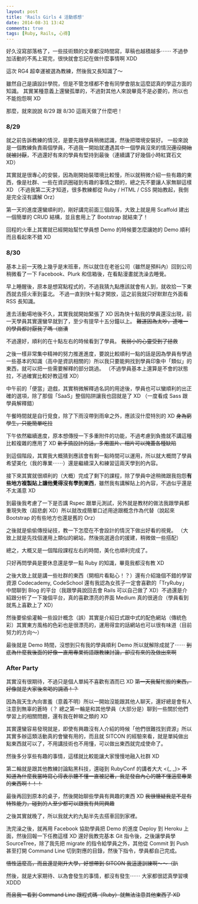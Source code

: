 ```yaml
---
layout: post
title: 'Rails Girls 4 活動感想'
date: 2014-08-31 13:42
comments: true
tags: [Ruby, Rails, 心得]
---
```

好久沒寫部落格了，一些技術類的文章都沒時間寫，草稿也越積越多⋯⋯
不過參加活動的不馬上寫完，很快就會忘記在做什麼事情啊 XDD

這次 RG4 超幸運被選為教練，然後我又長知識了～

雖然自己是讀設計學院，但是不管怎樣都不會有同學會朋友這麼認真的學這方面的知識。
其實某種意義上還蠻孤單的，不過對其他人來說畢竟不是必要的，所以也不能抱怨啊 XD

那麼，就來說說 8/29 跟 8/30 這兩天做了什麼吧！

<!-- more -->

### 8/29

就之前告訴教練的情況，是要先跟學員稍微認識，然後把環境安裝好。
一般來說是一個教練負責兩個學員，不過我一開始就遭遇其中一個學員沒來的情況<del>還沒開始就被討厭</del>，不過還好有來的學員有堅持到最後（連續講了好幾個小時紅寶石文 XD）

其實就是很專心的安裝，因為剛開始裝環境比較慢，所以就稍微介紹一些有趣的東西，像是社群、一些在資訊圈碰到有趣的事情之類的，總之先不要讓人家無聊這樣 XD
（不過我第二天才知道，很多教練都從 Ruby / HTML / CSS 開始教起，我倒是完全沒有講解 Orz）

第一天的進度還蠻順利的，剛好講完前面三個段落，大致上就是用 Scaffold 建出一個簡單的 CRUD 結構，並且套用上了 Bootstrap 就結束了！

回程的火車上其實就已經開始幫忙學員想 Demo 的時候要怎麼讓她的 Demo 順利而且看起來不錯 XD

### 8/30

基本上前一天晚上幾乎是末班車，所以就住在老爸公司（雖然是預料內）回到公司稍微看了一下 Facebook、Plurk 和信箱後，在看點漫畫就洗澡去睡覺。

早上睡醒後，原本是想寫點程式的，不過我猜九點應該就會有人到，就收拾一下東西就去搭火車到臺北。
不過一直到快十點才開放，這之前我就只好默默在外面看 RSS 長知識。

進去活動場地後不久，其實我就開始緊張了 XD
因為快十點我的學員還沒出現，前一天學員其實還蠻早就到了，至少有提早十五分鐘以上。
<del>難道因為太吵，連唯一的學員都討厭我了嗎（崩潰</del>

不過還好，順利的在十點左右的時候看到了學員。
<del>我弱小的心靈受到了拯救</del>

之後一樣非常集中精神的努力推進進度，要說比較順利一點的話是因為學員有學過一些基本的知識（高中是資訊相關的）所以我只要能夠找到學員印象中「類似」的東西，就可以把一些需要解釋的部分跳過。
（不過學員基本上還算是不會的狀態拉，不過確實比較好教這樣 XD）

中午前的「便當」遊戲，其實稍微解釋過名詞的用途後，學員也可以蠻順利的出正確的選項，除了那個「SaaS」整個陷阱讓我也囧就是了 XD （一度看成 Sass 跟學員解釋錯）

午餐時間就是自行覓食，除了下雨沒帶到雨傘之外，應該沒什麼特別的 XD
<del>身為窮學生，只能簡單吃拉</del>

下午依然繼續進度，原本想傳授一下多重附件的功能，不過考慮到負擔就不講這種比較複雜的應用了 XD
<del>新手搞設計的話，多用圖片、相片可以掩蓋各種缺陷</del>

到這個階段，其實我大概猜到應該會有剩一點時間可以運用，所以就大概問了學員希望美化（我的專業⋯⋯）還是繼續深入和練習這兩天學到的內容。

接下來其實就很順利的（大概）完成了剩下的課程，除了學員中途稍微跟我抱怨**有些地方複製貼上讓他覺得沒有學到東西**，雖然我有講解貼上的內容，不過似乎還是不太滿意 XD

到最後我考慮了一下是否講 Rspec 跟單元測試，另外就是教材的做法我跟學員都重現失敗（超悲劇 XD）所以就改成簡單口述用途跟概念作為代替（說起來 Bootstrap 的有些地方也還是舊的 Orz）

之後就是偷偷傳授祕技，教一下怎麼在不會設計的情況下做出好看的視覺。
（大致上就是先找個運用上類似的網站，然後挑選適合的援建，稍微做一些搭配）

總之，大概又是一個階段課程左右的時間，美化也順利完成了。

只好再問學員是要休息還是學一點 Ruby 的知識，畢竟我都沒有教 XD

之後大致上就是講一些社群的東西（開相片看點心！？）還有介紹幾個不錯的學習資源 Codecademy, CodeSchool 還有我認為女孩子一定會喜歡的「TryRuby」中間聊到 Blog 的平台（我跟學員說回去會 Rails 可以自己做了 XD）不過還是介紹跟分析了一下幾個平台，真的喜歡漂亮的界面 Medium 真的很適合（學員看到就馬上喜歡上了 XD）

然後要偷偷灌輸一些設計概念（誤）其實是介紹日式跟中式的配色網站（傳統色彩）其實東方風格的色彩也是很漂亮的，運用得宜的話網站也可以很有味道（目前努力的方向～）

最後就是 Demo 時間，沒想到只有我的學員順利 Demo 所以就解除成就了⋯⋯
<del>到底為什麼我後面的好像一直用專業術語跟教練討論，卻沒有來的及做出來啊</del>

### After Party

其實沒有很期待，不過只是個人單純不喜歡有酒而已 XD
<del>第一天我幫忙搬的東西，好像就是大家後來喝的調酒！？</del>

因為我天生內向害羞（意義不明）所以一開始沒能跟其他人聊天，還好總是會有人注意到無辜的蒼時（？
總之第一輪是和其他學員（大部分是）聊到一些關於他們學習上的相關問題，還有我在幹嘛之類的 XD

其實還蠻容易發現就是，即使有興趣沒有人介紹的時候「他們很難找到資源」所以其實多辦這類活動真的會蠻有用的，而且就 SITCON 的經驗來看，就是單純做出點東西就可以了，不用講技術也不用懂，可以做出東西就完成使命了。

然後多分享些有趣的事情，這樣就比較能讓大家慢慢地融入社群 XD

第二輪就是跟其他教練討論點黑科技，還碰到 RubyConf 的講者大大 <(_ _)>
<del>不知道為什麼我當時寫心得表示聽不懂一直被記著，我是發自內心的聽不懂這麼專業的東西啊！！！</del>

最後再回到原本的桌子，然後開始聊些學員有興趣的東西 XD
<del>我很懷疑我是不是有特殊能力，碰到的人至少都可以跟我有共同興趣</del>

之後其實就晚了，所以我就大約九點半先去搭車回到家裡。

洗完澡之後，就再用 Facebook 協助學員把 Demo 的進度 Deploy 到 Heroku 上面，然後回報一下任務這樣 XD
還好我教完基本 Git 指令後，之後讓學員學 SourceTree，除了我先把 migrate 的指令給學員之外，其他從 Commit 到 Push 甚至打開 Command Line 切到對應的目錄，然後下指令，學員都自己完成。

<del>悟性這麼高，而且還是剛升大學，好想帶到 SITCON 我這邊訓練啊～～（趴</del>

然後，就是大家期待、以為會發生的事情，都沒有發生⋯⋯
大家都很認真學習噢 XDDD

<del>而且我一看到 Command Line 跟程式碼（Ruby）就無法注意其他東西了 XD</del>
